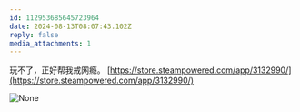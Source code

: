 ```yaml
---
id: 112953685645723964
date: 2024-08-13T08:07:43.102Z
reply: false
media_attachments: 1
---
```


玩不了，正好帮我戒网瘾。 [https://store.steampowered.com/app/3132990/](https://store.steampowered.com/app/3132990/)

![None](https://files.e5n.cc/media_attachments/files/112/953/683/591/575/899/original/30d955a8931501ea.png)
